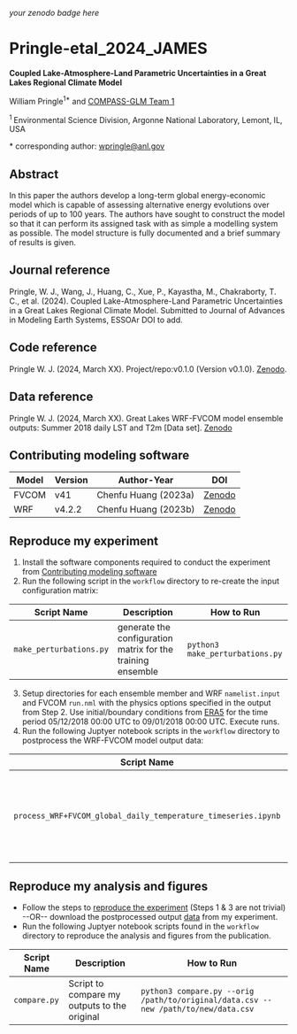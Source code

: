 _your zenodo badge here_

# Pringle-etal_2024_JAMES

**Coupled Lake-Atmosphere-Land Parametric Uncertainties in a Great Lakes Regional Climate Model**

William Pringle<sup>1\*</sup> and [COMPASS-GLM Team 1](https://compass.pnnl.gov/GLM/Team)

<sup>1 </sup> Environmental Science Division, Argonne National Laboratory, Lemont, IL, USA

\* corresponding author:  wpringle@anl.gov

## Abstract
In this paper the authors develop a long-term global energy-economic model which is capable of assessing alternative energy evolutions over periods of up to 100 years. The authors have sought to construct the model so that it can perform its assigned task with as simple a modelling system as possible. The model structure is fully documented and a brief summary of results is given.

## Journal reference
Pringle, W. J., Wang, J., Huang, C., Xue, P., Kayastha, M., Chakraborty, T. C., et al. (2024). Coupled Lake-Atmosphere-Land Parametric Uncertainties in a Great Lakes Regional Climate Model. Submitted to Journal of Advances in Modeling Earth Systems, ESSOAr DOI to add.

## Code reference
Pringle W. J. (2024, March XX). Project/repo:v0.1.0 (Version v0.1.0). [Zenodo](http://doi.org/some-doi-number/zenodo.7777777).

## Data reference
Pringle W. J. (2024, March XX). Great Lakes WRF-FVCOM model ensemble outputs: Summer 2018 daily LST and T2m [Data set]. [Zenodo](http://doi.org/some-doi-number/zenodo.7777777)

## Contributing modeling software
| Model | Version | Author-Year | DOI |
|-------|---------|-----------------|-----|
 FVCOM | v41 | Chenfu Huang (2023a) | [Zenodo](http://doi.org/10.5281/zenodo.7574673)
 WRF | v4.2.2  | Chenfu Huang (2023b) | [Zenodo](http://doi.org/10.5281/zenodo.7574675)


## Reproduce my experiment
1. Install the software components required to conduct the experiment from [Contributing modeling software](#contributing-modeling-software)
2. Run the following script in the `workflow` directory to re-create the input configuration matrix:
   
| Script Name | Description | How to Run |
| --- | --- | --- |
| `make_perturbations.py` | generate the configuration matrix for the training ensemble | `python3 make_perturbations.py` |
3. Setup directories for each ensemble member and WRF `namelist.input` and FVCOM `run.nml`  with the physics options specified in the output from Step 2. Use initial/boundary conditions from [ERA5](http://doi.org/10.24381/cds.adbb2d47) for the time period 05/12/2018 00:00 UTC to 09/01/2018 00:00 UTC. Execute runs. 
4. Run the following Juptyer notebook scripts in the `workflow` directory to postprocess the WRF-FVCOM model output data:

| Script Name | Description | 
| --- | --- | 
| `process_WRF+FVCOM_global_daily_temperature_timeseries.ipynb` | Script to postprocess WRF+FVCOM ensemble outputs into daily surface temperature timeseries |



## Reproduce my analysis and figures
- Follow the steps to [reproduce the experiment](#reproduce-my-experiment) (Steps 1 & 3 are not trivial) --OR-- download the postprocessed output [data](#data-reference) from my experiment.
- Run the following Juptyer notebook scripts found in the `workflow` directory to reproduce the analysis and figures from the publication.

| Script Name | Description | How to Run |
| --- | --- | --- |
| `compare.py` | Script to compare my outputs to the original | `python3 compare.py --orig /path/to/original/data.csv --new /path/to/new/data.csv` |


